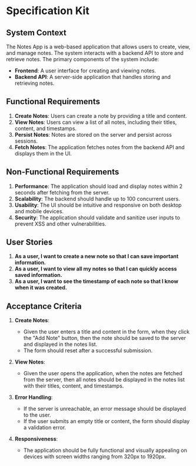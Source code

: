 # Specification Kit

## System Context
The Notes App is a web-based application that allows users to create, view, and manage notes. The system interacts with a backend API to store and retrieve notes. The primary components of the system include:
- **Frontend**: A user interface for creating and viewing notes.
- **Backend API**: A server-side application that handles storing and retrieving notes.

## Functional Requirements
1. **Create Notes**: Users can create a note by providing a title and content.
2. **View Notes**: Users can view a list of all notes, including their titles, content, and timestamps.
3. **Persist Notes**: Notes are stored on the server and persist across sessions.
4. **Fetch Notes**: The application fetches notes from the backend API and displays them in the UI.

## Non-Functional Requirements
1. **Performance**: The application should load and display notes within 2 seconds after fetching from the server.
2. **Scalability**: The backend should handle up to 100 concurrent users.
3. **Usability**: The UI should be intuitive and responsive on both desktop and mobile devices.
4. **Security**: The application should validate and sanitize user inputs to prevent XSS and other vulnerabilities.

## User Stories
1. **As a user, I want to create a new note so that I can save important information.**
2. **As a user, I want to view all my notes so that I can quickly access saved information.**
3. **As a user, I want to see the timestamp of each note so that I know when it was created.**

## Acceptance Criteria
1. **Create Notes**:
   - Given the user enters a title and content in the form, when they click the "Add Note" button, then the note should be saved to the server and displayed in the notes list.
   - The form should reset after a successful submission.

2. **View Notes**:
   - Given the user opens the application, when the notes are fetched from the server, then all notes should be displayed in the notes list with their titles, content, and timestamps.

3. **Error Handling**:
   - If the server is unreachable, an error message should be displayed to the user.
   - If the user submits an empty title or content, the form should display a validation error.

4. **Responsiveness**:
   - The application should be fully functional and visually appealing on devices with screen widths ranging from 320px to 1920px.

